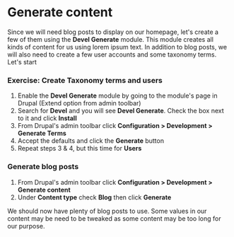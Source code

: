 # Generate content

Since we will need blog posts to display on our homepage, let's create a few of them using the **Devel Generate** module.  This module creates all kinds of content for us using lorem ipsum text.  In addition to blog posts, we will also need to create a few user accounts and some taxonomy terms.  Let's start

### Exercise: Create Taxonomy terms and users

1. Enable the **Devel Generate** module by going to the module's page in Drupal \(Extend option from admin toolbar\)
2. Search for **Devel** and you will see **Devel Generate**.  Check the box next to it and click **Install**
3. From Drupal's admin toolbar click **Configuration &gt; Development &gt; Generate Terms**
4. Accept the defaults and click the **Generate** button
5. Repeat steps 3 & 4, but this time for **Users**

### **Generate blog posts**

1. From Drupal's admin toolbar click **Configuration &gt; Development &gt; Generate content**
2. Under **Content type** check **Blog**  then click **Generate**

We should now have plenty of blog posts to use.  Some values in our content may be need to be tweaked as some content may be too long for our purpose.

